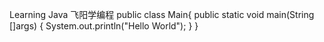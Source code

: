 Learning Java 飞阳学编程
public class Main{
    public static void main(String []args) {
       System.out.println("Hello World");
    }
} 
